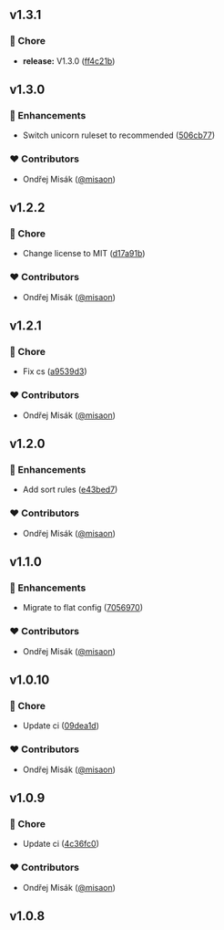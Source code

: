 ## v1.3.1


### 🏡 Chore

- **release:** V1.3.0 ([ff4c21b](https://github.com/flexifincz/eslint-config/commit/ff4c21b))

## v1.3.0


### 🚀 Enhancements

- Switch unicorn ruleset to recommended ([506cb77](https://github.com/flexifincz/eslint-config/commit/506cb77))

### ❤️ Contributors

- Ondřej Misák ([@misaon](http://github.com/misaon))

## v1.2.2


### 🏡 Chore

- Change license to MIT ([d17a91b](https://github.com/flexifincz/eslint-config/commit/d17a91b))

### ❤️ Contributors

- Ondřej Misák ([@misaon](http://github.com/misaon))

## v1.2.1


### 🏡 Chore

- Fix cs ([a9539d3](https://github.com/flexifincz/eslint-config/commit/a9539d3))

### ❤️ Contributors

- Ondřej Misák ([@misaon](http://github.com/misaon))

## v1.2.0


### 🚀 Enhancements

- Add sort rules ([e43bed7](https://github.com/flexifincz/eslint-config/commit/e43bed7))

### ❤️ Contributors

- Ondřej Misák ([@misaon](http://github.com/misaon))

## v1.1.0


### 🚀 Enhancements

- Migrate to flat config ([7056970](https://github.com/flexifincz/eslint-config/commit/7056970))

### ❤️ Contributors

- Ondřej Misák ([@misaon](http://github.com/misaon))

## v1.0.10


### 🏡 Chore

- Update ci ([09dea1d](https://github.com/flexifincz/eslint-config/commit/09dea1d))

### ❤️ Contributors

- Ondřej Misák ([@misaon](http://github.com/misaon))

## v1.0.9

### 🏡 Chore

- Update ci ([4c36fc0](https://github.com/flexifincz/eslint-config/commit/4c36fc0))

### ❤️ Contributors

- Ondřej Misák ([@misaon](http://github.com/misaon))

## v1.0.8
